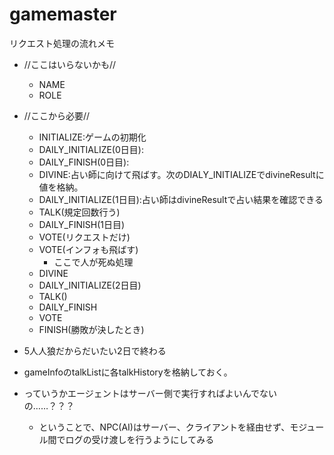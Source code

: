 # gamemaster

リクエスト処理の流れメモ

* //ここはいらないかも//
    * NAME
    * ROLE

* //ここから必要//
    * INITIALIZE:ゲームの初期化
    * DAILY_INITIALIZE(0日目):
    * DAILY_FINISH(0日目):
    * DIVINE:占い師に向けて飛ばす。次のDIALY_INITIALIZEでdivineResultに値を格納。
    * DAILY_INITIALIZE(1日目):占い師はdivineResultで占い結果を確認できる
    * TALK(規定回数行う)
    * DAILY_FINISH(1日目)
    * VOTE(リクエストだけ)
    * VOTE(インフォも飛ばす)
        * ここで人が死ぬ処理
    * DIVINE
    * DAILY_INITIALIZE(2日目)
    * TALK()
    * DAILY_FINISH
    * VOTE
    * FINISH(勝敗が決したとき)

* 5人人狼だからだいたい2日で終わる
* gameInfoのtalkListに各talkHistoryを格納しておく。

* っていうかエージェントはサーバー側で実行すればよいんでないの……？？？
    * ということで、NPC(AI)はサーバー、クライアントを経由せず、モジュール間でログの受け渡しを行うようにしてみる